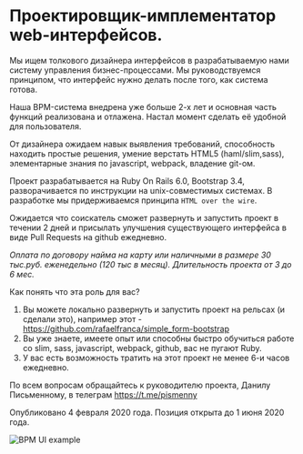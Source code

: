 # Проектировщик-имплементатор web-интерфейсов.

Мы ищем толкового дизайнера интерфейсов в разрабатываемую нами систему управления бизнес-процессами. Мы руководствуемся принципом, что интерфейс нужно делать после того, как система готова.

Наша BPM-система внедрена уже больше 2-х лет и основная часть функций реализована и отлажена. Настал момент сделать её удобной для пользователя. 

От дизайнера ожидаем навык выявления требований, способность находить простые решения, умение верстать HTML5 (haml/slim,sass), элементарные знания по javascript, webpack, владение git-ом.

Проект разрабатывается на Ruby On Rails 6.0, Bootstrap 3.4, разворачивается по инструкции на unix-совместимых системах. В разработке мы придерживаемся принципа `HTML over the wire`.

Ожидается что соискатель сможет развернуть и запустить проект в течении 2 дней и присылать улучшения существующего интерфейса в виде Pull Requests на github ежедневно.

*Оплата по договору найма на карту или наличными в размере 30 тыс.руб. еженедельно (120 тыс в месяц). Длительность проекта от 3 до 6 мес.*

Как понять что эта роль для вас?

1. Вы можете локально развернуть и запустить проект на рельсах (и сделали это), например этот - https://github.com/rafaelfranca/simple_form-bootstrap
2. Вы уже знаете, имеете опыт или способны быстро обучиться работе со slim, sass, javascript, webpack, github, вас не пугают Ruby.
3. У вас есть возможность тратить на этот проект не менее 6-и часов ежедневно.

По всем вопросам обращайтесь к руководителю проекта, Данилу Письменному, в телеграм https://t.me/pismenny

Опубликовано 4 февраля 2020 года. Позиция открыта до 1 июня 2020 года.

![BPM UI example](https://user-images.githubusercontent.com/31139/73723212-92cf7980-4739-11ea-8ddb-08f2f3507ba7.png)
